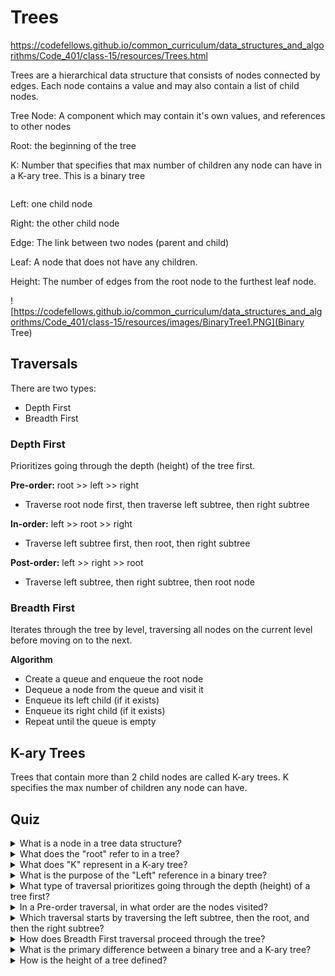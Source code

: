 # Trees

<https://codefellows.github.io/common_curriculum/data_structures_and_algorithms/Code_401/class-15/resources/Trees.html>

Trees are a hierarchical data structure that consists of nodes connected by edges. Each node contains a value and may also contain a list of child nodes.

Tree Node: A component which may contain it's own values, and references to other nodes

Root: the beginning of the tree

K: Number that specifies that max number of children any node can have in a K-ary tree. This is a binary tree

```k = 2
```

Left: one child node

Right: the other child node

Edge: The link between two nodes (parent and child)

Leaf: A node that does not have any children.

Height: The number of edges from the root node to the furthest leaf node.

![https://codefellows.github.io/common_curriculum/data_structures_and_algorithms/Code_401/class-15/resources/images/BinaryTree1.PNG](Binary Tree)

## Traversals

There are two types:

- Depth First
- Breadth First

### Depth First

Prioritizes going through the depth (height) of the tree first.

**Pre-order:** root >> left >> right

- Traverse root node first, then traverse left subtree, then right subtree

**In-order:** left >> root >> right

- Traverse left subtree first, then root, then right subtree

**Post-order:** left >> right >> root

- Traverse left subtree, then right subtree, then root node

### Breadth First

Iterates through the tree by level, traversing all nodes on the current level before moving on to the next.

**Algorithm**

- Create a queue and enqueue the root node
- Dequeue a node from the queue and visit it
- Enqueue its left child (if it exists)
- Enqueue its right child (if it exists)
- Repeat until the queue is empty

## K-ary Trees

Trees that contain more than 2 child nodes are called K-ary trees. K specifies the max number of children any node can have.

## Quiz

<details>
<summary>What is a node in a tree data structure?</summary>
A) The root node
B) A component that contains values and references to other nodes
C) A leaf node
D) A binary node

**Answer:** B) A component that contains values and references to other nodes
</details>

<details>
<summary>What does the "root" refer to in a tree?</summary>
**Answer:** The beginning of the tree
</details>

<details>
<summary>What does "K" represent in a K-ary tree?</summary>
**Answer:** The maximum number of children any node may have in a K-ary tree
</details>

<details>
<summary>What is the purpose of the "Left" reference in a binary tree?</summary>
**Answer:** A reference to one child node, in a binary tree
</details>

<details>
<summary>What type of traversal prioritizes going through the depth (height) of a tree first?</summary>
**Answer:** Depth First
</details>

<details>
<summary>In a Pre-order traversal, in what order are the nodes visited?</summary>
**Answer:** root >> left >> right
</details>

<details>
<summary>Which traversal starts by traversing the left subtree, then the root, and then the right subtree?</summary>
**Answer:** In-order traversal
</details>

<details>
<summary>How does Breadth First traversal proceed through the tree?</summary>
**Answer:** Iterates through the tree level by level, traversing all nodes on the current level before moving on to the next.
</details>

<details>
<summary>What is the primary difference between a binary tree and a K-ary tree?</summary>
**Answer:** A binary tree allows two children per node, while a K-ary tree can have more than two children per node.
</details>

<details>
<summary>How is the height of a tree defined?</summary>
**Answer:** The number of edges from the root node to the furthest leaf node.
</details>